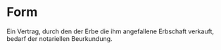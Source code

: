 # Form

Ein Vertrag, durch den der Erbe die ihm angefallene Erbschaft verkauft, bedarf der notariellen Beurkundung. 

